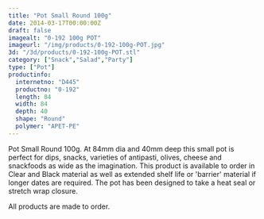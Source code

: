```yaml
---
title: "Pot Small Round 100g"
date: 2014-03-17T00:00:00Z
draft: false
imagealt: "0-192 100g POT"
imageurl: "/img/products/0-192-100g-POT.jpg"
3d: "/3d/products/0-192-100g-POT.stl"
category: ["Snack","Salad","Party"]
type: ["Pot"]
productinfo:
  internetno: "D445"
  productno: "0-192"
  length: 84
  width: 84
  depth: 40
  shape: "Round"
  polymer: "APET-PE"
---
```

Pot Small Round 100g. At 84mm dia and 40mm deep this small pot is perfect for dips, snacks, varieties of antipasti, olives, cheese and snackfoods as wide as the imagination. This product is available to order in Clear and Black material as well as extended shelf life or 'barrier' material if longer dates are required. The pot has been designed to take a heat seal or stretch wrap closure.

All products are made to order.